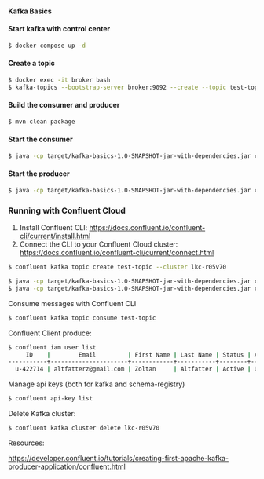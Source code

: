 #### Kafka Basics

#### Start kafka with control center 

```bash
$ docker compose up -d
```

#### Create a topic

```bash
$ docker exec -it broker bash
$ kafka-topics --bootstrap-server broker:9092 --create --topic test-topic --partitions 3 --replication-factor 1
```

#### Build the consumer and producer

```bash
$ mvn clean package
```

#### Start the consumer

```bash
$ java -cp target/kafka-basics-1.0-SNAPSHOT-jar-with-dependencies.jar com.github.altfatterz.KafkaConsumerDemo config/local-consumer.properties
```

#### Start the producer

```bash
$ java -cp target/kafka-basics-1.0-SNAPSHOT-jar-with-dependencies.jar com.github.altfatterz.KafkaProducerDemo config/local-producer.properties
```

### Running with Confluent Cloud

1. Install Confluent CLI: https://docs.confluent.io/confluent-cli/current/install.html
2. Connect the CLI to your Confluent Cloud cluster: https://docs.confluent.io/confluent-cli/current/connect.html


```bash
$ confluent kafka topic create test-topic --cluster lkc-r05v70
```

```bash
$ java -cp target/kafka-basics-1.0-SNAPSHOT-jar-with-dependencies.jar com.github.altfatterz.KafkaConsumerDemo config/cloud-consumer.properties
$ java -cp target/kafka-basics-1.0-SNAPSHOT-jar-with-dependencies.jar com.github.altfatterz.KafkaProducerDemo config/cloud-producer.properties
```

Consume messages with Confluent CLI

```bash
$ confluent kafka topic consume test-topic
```

Confluent Client produce:

```bash
$ confluent iam user list
     ID    |        Email         | First Name | Last Name | Status | Authentication Method
-----------+----------------------+------------+-----------+--------+------------------------
  u-422714 | altfatterz@gmail.com | Zoltan     | Altfatter | Active | Username/Password
```

Manage api keys (both for kafka and schema-registry) 
```bash
$ confluent api-key list
```

Delete Kafka cluster:

```bash
$ confluent kafka cluster delete lkc-r05v70
```

Resources:

https://developer.confluent.io/tutorials/creating-first-apache-kafka-producer-application/confluent.html


